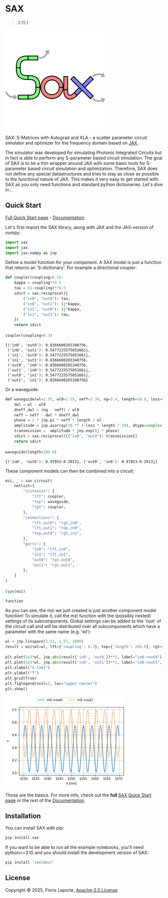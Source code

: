 # SAX

> 0.15.1

![SAX LOGO](docs/assets/logo.svg)

SAX: S-Matrices with Autograd and XLA - a scatter parameter circuit simulator and
optimizer for the frequency domain based on [JAX](https://github.com/google/jax).

The simulator was developed for simulating Photonic Integrated Circuits but in fact is
able to perform any S-parameter based circuit simulation. The goal of SAX is to be a
thin wrapper around JAX with some basic tools for S-parameter based circuit simulation
and optimization. Therefore, SAX does not define any special datastructures and tries to
stay as close as possible to the functional nature of JAX. This makes it very easy to
get started with SAX as you only need functions and standard python dictionaries. Let's
dive in...

## Quick Start

[Full Quick Start page](https://flaport.github.io/sax/nbs/examples/01_quick_start) - [Documentation](https://flaport.github.io/sax).

Let's first import the SAX library, along with JAX and the JAX-version of numpy:

```python
import sax
import jax
import jax.numpy as jnp
```

Define a model function for your component. A SAX model is just a function that returns
an 'S-dictionary'. For example a directional coupler:

```python
def coupler(coupling=0.5):
    kappa = coupling**0.5
    tau = (1-coupling)**0.5
    sdict = sax.reciprocal({
        ("in0", "out0"): tau,
        ("in0", "out1"): 1j*kappa,
        ("in1", "out0"): 1j*kappa,
        ("in1", "out1"): tau,
    })
    return sdict

coupler(coupling=0.3)
```

    {('in0', 'out0'): 0.8366600265340756,
     ('in0', 'out1'): 0.5477225575051661j,
     ('in1', 'out0'): 0.5477225575051661j,
     ('in1', 'out1'): 0.8366600265340756,
     ('out0', 'in0'): 0.8366600265340756,
     ('out1', 'in0'): 0.5477225575051661j,
     ('out0', 'in1'): 0.5477225575051661j,
     ('out1', 'in1'): 0.8366600265340756}

Or a waveguide:

```python
def waveguide(wl=1.55, wl0=1.55, neff=2.34, ng=3.4, length=10.0, loss=0.0):
    dwl = wl - wl0
    dneff_dwl = (ng - neff) / wl0
    neff = neff - dwl * dneff_dwl
    phase = 2 * jnp.pi * neff * length / wl
    amplitude = jnp.asarray(10 ** (-loss * length / 20), dtype=complex)
    transmission =  amplitude * jnp.exp(1j * phase)
    sdict = sax.reciprocal({("in0", "out0"): transmission})
    return sdict

waveguide(length=100.0)
```

    {('in0', 'out0'): 0.97953-0.2013j, ('out0', 'in0'): 0.97953-0.2013j}

These component models can then be combined into a circuit:

```python
mzi, _ = sax.circuit(
    netlist={
        "instances": {
            "lft": coupler,
            "top": waveguide,
            "rgt": coupler,
        },
        "connections": {
            "lft,out0": "rgt,in0",
            "lft,out1": "top,in0",
            "top,out0": "rgt,in1",
        },
        "ports": {
            "in0": "lft,in0",
            "in1": "lft,in1",
            "out0": "rgt,out0",
            "out1": "rgt,out1",
        },
    }
)

type(mzi)
```

    function

As you can see, the mzi we just created is just another component model function! To simulate it, call the mzi function with the (possibly nested) settings of its subcomponents. Global settings can be added to the 'root' of the circuit call and will be distributed over all subcomponents which have a parameter with the same name (e.g. 'wl'):

```python
wl = jnp.linspace(1.53, 1.57, 1000)
result = mzi(wl=wl, lft={'coupling': 0.3}, top={'length': 200.0}, rgt={'coupling': 0.8})

plt.plot(1e3*wl, jnp.abs(result['in0', 'out0'])**2, label="in0->out0")
plt.plot(1e3*wl, jnp.abs(result['in0', 'out1'])**2, label="in0->out1", ls="--")
plt.xlabel("λ [nm]")
plt.ylabel("T")
plt.grid(True)
plt.figlegend(ncol=2, loc="upper center")
plt.show()
```

![output](docs/assets/output_10_0.png)

Those are the basics. For more info, check out the **full**
[SAX Quick Start page](https://flaport.github.io/sax/nbs/examples/01_quick_start) or the rest of the [Documentation](https://flaport.github.io/sax).

## Installation

You can install SAX with pip:

```sh
pip install sax
```

If you want to be able to run all the example notebooks, you'll need python>=3.10 and
you should install the development version of SAX:

```sh
pip install 'sax[dev]'
```

## License

Copyright © 2025, Floris Laporte, [Apache-2.0 License](https://github.com/flaport/sax/blob/master/LICENSE)
